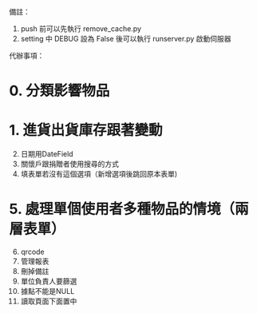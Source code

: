 備註：
1. push 前可以先執行 remove_cache.py
2. setting 中 DEBUG 設為 False 後可以執行 runserver.py 啟動伺服器

代辦事項：

# 0. 分類影響物品
# 1. 進貨出貨庫存跟著變動
2. 日期用DateField
3. 關懷戶跟捐贈者使用搜尋的方式
4. 填表單若沒有這個選項（新增選項後跳回原本表單)
# 5. 處理單個使用者多種物品的情境（兩層表單）
6. qrcode
7. 管理報表
8. 刪掉備註
9. 單位負責人要篩選
10. 據點不能是NULL
11. 讀取頁面下面置中
